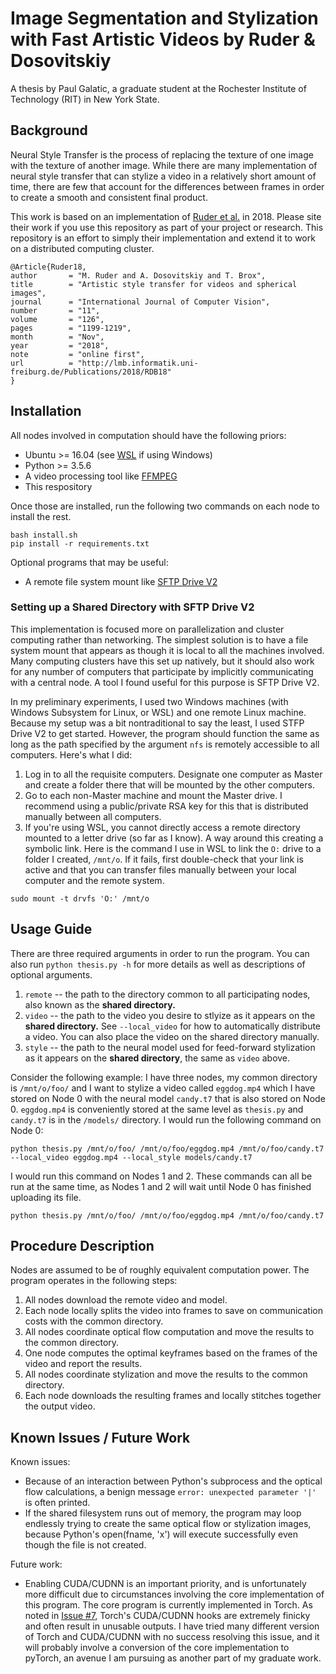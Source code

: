 # Image Segmentation and Stylization with Fast Artistic Videos by Ruder & Dosovitskiy
A thesis by Paul Galatic, a graduate student at the Rochester Institute of Technology (RIT) in New York State.

## Background

Neural Style Transfer is the process of replacing the texture of one image with the texture of another image. While there are many implementation of neural style transfer that can stylize a video in a relatively short amount of time, there are few that account for the differences between frames in order to create a smooth and consistent final product. 

This work is based on an implementation of [Ruder et al.](https://github.com/manuelruder/fast-artistic-videos) in 2018. Please site their work if you use this repository as part of your project or research. This repository is an effort to simply their implementation and extend it to work on a distributed computing cluster.

```
@Article{Ruder18,
author       = "M. Ruder and A. Dosovitskiy and T. Brox",
title        = "Artistic style transfer for videos and spherical images",
journal      = "International Journal of Computer Vision",
number       = "11",
volume       = "126",
pages        = "1199-1219",
month        = "Nov",
year         = "2018",
note         = "online first",
url          = "http://lmb.informatik.uni-freiburg.de/Publications/2018/RDB18"
}
```

## Installation

All nodes involved in computation should have the following priors:
* Ubuntu >= 16.04 (see [WSL](https://docs.microsoft.com/en-us/windows/wsl/install-win10) if using Windows)
* Python >= 3.5.6
* A video processing tool like [FFMPEG](https://www.ffmpeg.org/)
* This respository

Once those are installed, run the following two commands on each node to install the rest.
```
bash install.sh
pip install -r requirements.txt
```

Optional programs that may be useful:
* A remote file system mount like [SFTP Drive V2](https://www.nsoftware.com/sftp/drive/download.aspx)

### Setting up a Shared Directory with SFTP Drive V2

This implementation is focused more on parallelization and cluster computing rather than networking. The simplest solution is to have a file system mount that appears as though it is local to all the machines involved. Many computing clusters have this set up natively, but it should also work for any number of computers that participate by implicitly communicating with a central node. A tool I found useful for this purpose is SFTP Drive V2.

In my preliminary experiments, I used two Windows machines (with Windows Subsystem for Linux, or WSL) and one remote Linux machine. Because my setup was a bit nontraditional to say the least, I used STFP Drive V2 to get started. However, the program should function the same as long as the path specified by the argument `nfs` is remotely accessible to all computers. Here's what I did:

1. Log in to all the requisite computers. Designate one computer as Master and create a folder there that will be mounted by the other computers.
1. Go to each non-Master machine and mount the Master drive. I recommend using a public/private RSA key for this that is distributed manually between all computers.
1. If you're using WSL, you cannot directly access a remote directory mounted to a letter drive (so far as I know). A way around this creating a symbolic link. Here is the command I use in WSL to link the `O:` drive to a folder I created, `/mnt/o`. If it fails, first double-check that your link is active and that you can transfer files manually between your local computer and the remote system.
```
sudo mount -t drvfs 'O:' /mnt/o
```

## Usage Guide

There are three required arguments in order to run the program. You can also run `python thesis.py -h` for more details as well as descriptions of optional arguments.
1. `remote` -- the path to the directory common to all participating nodes, also known as the **shared directory.**
1. `video` -- the path to the video you desire to stlyize as it appears on the **shared directory.** See `--local_video` for how to automatically distribute a video. You can also place the video on the shared directory manually.
1. `style` -- the path to the neural model used for feed-forward stylization as it appears on the **shared directory**, the same as `video` above.

Consider the following example: I have three nodes, my common directory is `/mnt/o/foo/` and I want to stylize a video called `eggdog.mp4` which I have stored on Node 0 with the neural model `candy.t7` that is also stored on Node 0. `eggdog.mp4` is conveniently stored at the same level as `thesis.py` and `candy.t7` is in the `/models/` directory. I would run the following command on Node 0:
```
python thesis.py /mnt/o/foo/ /mnt/o/foo/eggdog.mp4 /mnt/o/foo/candy.t7 --local_video eggdog.mp4 --local_style models/candy.t7
```
I would run this command on Nodes 1 and 2. These commands can all be run at the same time, as Nodes 1 and 2 will wait until Node 0 has finished uploading its file.
```
python thesis.py /mnt/o/foo/ /mnt/o/foo/eggdog.mp4 /mnt/o/foo/candy.t7
```

## Procedure Description 

Nodes are assumed to be of roughly equivalent computation power. The program operates in the following steps:
1. All nodes download the remote video and model.
1. Each node locally splits the video into frames to save on communication costs with the common directory.
1. All nodes coordinate optical flow computation and move the results to the common directory.
1. One node computes the optimal keyframes based on the frames of the video and report the results.
1. All nodes coordinate stylization and move the results to the common directory.
1. Each node downloads the resulting frames and locally stitches together the output video.

## Known Issues / Future Work

Known issues:
* Because of an interaction between Python's subprocess and the optical flow calculations, a benign message `error: unexpected parameter '|'` is often printed.
* If the shared filesystem runs out of memory, the program may loop endlessly trying to create the same optical flow or stylization images, because Python's open(fname, 'x') will execute successfully even though the file is not created.

Future work:
* Enabling CUDA/CUDNN is an important priority, and is unfortunately more difficult due to circumstances involving the core implementation of this program. The core program is currently implemented in Torch. As noted in [Issue #7](https://github.com/manuelruder/fast-artistic-videos/issues/7), Torch's CUDA/CUDNN hooks are extremely finicky and often result in unusable outputs. I have tried many different version of Torch and CUDA/CUDNN with no success resolving this issue, and it will probably involve a conversion of the core implementation to pyTorch, an avenue I am pursuing as another part of my graduate work.
